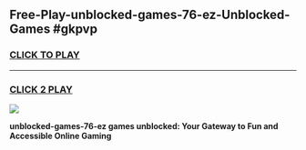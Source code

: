 
## Free-Play-unblocked-games-76-ez-Unblocked-Games #gkpvp
<h3>
<a href="https://news.freeplayer.one?title=unblocked-games-76-ez&ref=8M">CLICK TO PLAY</a></h3>
<hr>

<h3>
<a href="https://news.freeplayer.one?title=unblocked-games-76-ez&ref=8M">CLICK 2 PLAY</a>
  
</h3>

<a href="https://news.freeplayer.one?title=unblocked-games-76-ez&ref=8M"><img src="https://clearcache.store/games.png"></a>


**unblocked-games-76-ez games unblocked: Your Gateway to Fun and Accessible Online Gaming**

